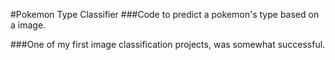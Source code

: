 #Pokemon Type Classifier
###Code to predict a pokemon's type based on a image.  

###One of my first image classification projects, was somewhat successful.  